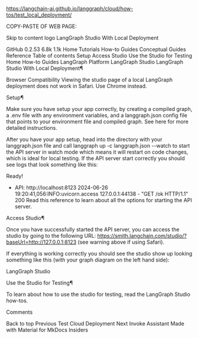 https://langchain-ai.github.io/langgraph/cloud/how-tos/test_local_deployment/

COPY-PASTE OF WEB PAGE:


Skip to content
logo
LangGraph Studio With Local Deployment


  
 GitHub
0.2.53
6.8k
1.1k
Home
Tutorials
How-to Guides
Conceptual Guides
Reference
Table of contents
Setup
Access Studio
Use the Studio for Testing
Home
How-to Guides
LangGraph Platform
LangGraph Studio
LangGraph Studio With Local Deployment¶

Browser Compatibility
Viewing the studio page of a local LangGraph deployment does not work in Safari. Use Chrome instead.

Setup¶

Make sure you have setup your app correctly, by creating a compiled graph, a .env file with any environment variables, and a langgraph.json config file that points to your environment file and compiled graph. See here for more detailed instructions.

After you have your app setup, head into the directory with your langgraph.json file and call langgraph up -c langgraph.json --watch to start the API server in watch mode which means it will restart on code changes, which is ideal for local testing. If the API server start correctly you should see logs that look something like this:


Ready!
- API: http://localhost:8123
2024-06-26 19:20:41,056:INFO:uvicorn.access 127.0.0.1:44138 - "GET /ok HTTP/1.1" 200
Read this reference to learn about all the options for starting the API server.

Access Studio¶

Once you have successfully started the API server, you can access the studio by going to the following URL: https://smith.langchain.com/studio/?baseUrl=http://127.0.0.1:8123 (see warning above if using Safari).

If everything is working correctly you should see the studio show up looking something like this (with your graph diagram on the left hand side):

LangGraph Studio

Use the Studio for Testing¶

To learn about how to use the studio for testing, read the LangGraph Studio how-tos.

Comments


 Back to top
Previous
Test Cloud Deployment
Next
Invoke Assistant
Made with Material for MkDocs Insiders

